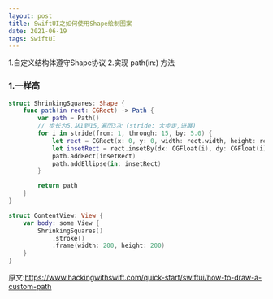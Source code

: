 ```yaml
---
layout: post
title: SwiftUI之如何使用Shape绘制图案
date: 2021-06-19
tags: SwiftUI
---
```


1.自定义结构体遵守Shape协议
2.实现 path(in:) 方法
### 1.一样高
```swift
struct ShrinkingSquares: Shape {
    func path(in rect: CGRect) -> Path {
        var path = Path()
        // 步长为5,从1到15,遍历3次 (stride: 大步走,进展)
        for i in stride(from: 1, through: 15, by: 5.0) {
            let rect = CGRect(x: 0, y: 0, width: rect.width, height: rect.height)
            let insetRect = rect.insetBy(dx: CGFloat(i), dy: CGFloat(i))
            path.addRect(insetRect)
            path.addEllipse(in: insetRect)
        }

        return path
    }
}

struct ContentView: View {
    var body: some View {
        ShrinkingSquares()
            .stroke()
            .frame(width: 200, height: 200)
    }
}
```
原文:https://www.hackingwithswift.com/quick-start/swiftui/how-to-draw-a-custom-path

